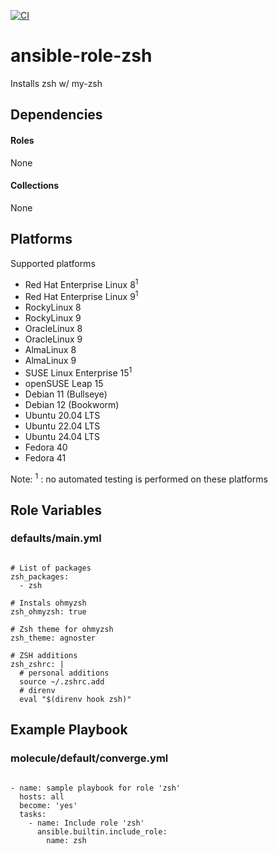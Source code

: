 [![CI](https://github.com/de-it-krachten/ansible-role-zsh/workflows/CI/badge.svg?event=push)](https://github.com/de-it-krachten/ansible-role-zsh/actions?query=workflow%3ACI)


# ansible-role-zsh

Installs zsh w/ my-zsh



## Dependencies

#### Roles
None

#### Collections
None

## Platforms

Supported platforms

- Red Hat Enterprise Linux 8<sup>1</sup>
- Red Hat Enterprise Linux 9<sup>1</sup>
- RockyLinux 8
- RockyLinux 9
- OracleLinux 8
- OracleLinux 9
- AlmaLinux 8
- AlmaLinux 9
- SUSE Linux Enterprise 15<sup>1</sup>
- openSUSE Leap 15
- Debian 11 (Bullseye)
- Debian 12 (Bookworm)
- Ubuntu 20.04 LTS
- Ubuntu 22.04 LTS
- Ubuntu 24.04 LTS
- Fedora 40
- Fedora 41

Note:
<sup>1</sup> : no automated testing is performed on these platforms

## Role Variables
### defaults/main.yml
<pre><code>
# List of packages
zsh_packages:
  - zsh

# Instals ohmyzsh
zsh_ohmyzsh: true

# Zsh theme for ohmyzsh
zsh_theme: agnoster

# ZSH additions
zsh_zshrc: |
  # personal additions
  source ~/.zshrc.add
  # direnv
  eval "$(direnv hook zsh)"
</pre></code>




## Example Playbook
### molecule/default/converge.yml
<pre><code>
- name: sample playbook for role 'zsh'
  hosts: all
  become: 'yes'
  tasks:
    - name: Include role 'zsh'
      ansible.builtin.include_role:
        name: zsh
</pre></code>

